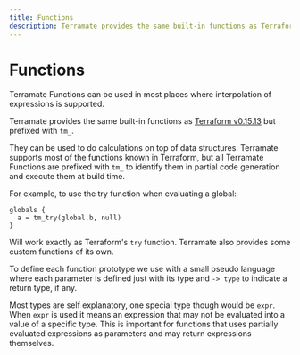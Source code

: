 ```yaml
---
title: Functions
description: Terramate provides the same built-in functions as Terraform but prefixed with tm_.
---
```


# Functions

Terramate Functions can be used in most places where interpolation of expressions is supported.

Terramate provides the same built-in functions as
[Terraform v0.15.13](https://www.terraform.io/language/functions) but prefixed with `tm_`.

They can be used to do calculations on top of data structures. Terramate supports most of the functions known in
Terraform, but all Terramate Functions are prefixed with `tm_` to identify them in partial code generation and execute
them at build time. 

For example, to use the try function when evaluating a global:

```hcl
globals {
  a = tm_try(global.b, null)
}
```

Will work exactly as Terraform's `try` function.
Terramate also provides some custom functions of its own.

To define each function prototype we use with a small pseudo language
where each parameter is defined just with its type and `-> type` to
indicate a return type, if any.

Most types are self explanatory, one special type though would be
`expr`. When `expr` is used it means an expression that may not be evaluated
into a value of a specific type. This is important for functions that uses
partially evaluated expressions as parameters and may return expressions
themselves.
